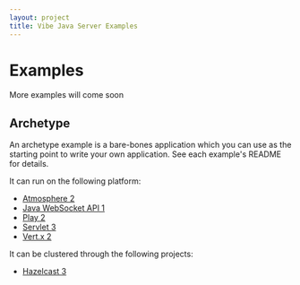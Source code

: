 ```yaml
---
layout: project
title: Vibe Java Server Examples
---
```


<h1>Examples</h1>
More examples will come soon

## Archetype
An archetype example is a bare-bones application which you can use as the starting point to write your own application. See each example's README for details.

It can run on the following platform:

<ul class="inline-list">
    <li><a href="https://github.com/Atmosphere/vibe-examples/tree/master/archetype/vibe-java-server/platform/atmosphere2">Atmosphere 2</a></li>
    <li><a href="https://github.com/Atmosphere/vibe-examples/tree/master/archetype/vibe-java-server/platform/jwa1">Java WebSocket API 1</a></li>
    <li><a href="https://github.com/Atmosphere/vibe-examples/tree/master/archetype/vibe-java-server/platform/play2">Play 2</a></li>
    <li><a href="https://github.com/Atmosphere/vibe-examples/tree/master/archetype/vibe-java-server/platform/servlet3">Servlet 3</a></li>
    <li><a href="https://github.com/Atmosphere/vibe-examples/tree/master/archetype/vibe-java-server/platform/vertx2">Vert.x 2</a></li>
</ul>

It can be clustered through the following projects:

<ul class="inline-list">
    <li><a href="https://github.com/Atmosphere/vibe-examples/tree/master/archetype/vibe-java-server/clustering/hazelcast3">Hazelcast 3</a></li>
</ul>
